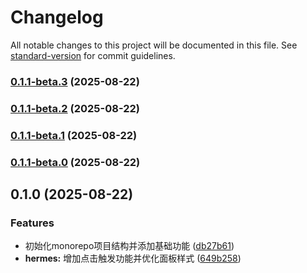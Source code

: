 # Changelog

All notable changes to this project will be documented in this file. See [standard-version](https://github.com/conventional-changelog/standard-version) for commit guidelines.

### [0.1.1-beta.3](https://github.com/Syedar-root/hermes_monorepo/compare/v0.1.1-beta.2...v0.1.1-beta.3) (2025-08-22)

### [0.1.1-beta.2](https://github.com/Syedar-root/hermes_monorepo/compare/v0.1.1-beta.1...v0.1.1-beta.2) (2025-08-22)

### [0.1.1-beta.1](https://github.com/Syedar-root/hermes_monorepo/compare/v0.1.1-beta.0...v0.1.1-beta.1) (2025-08-22)

### [0.1.1-beta.0](https://github.com/Syedar-root/hermes_monorepo/compare/v0.1.0...v0.1.1-beta.0) (2025-08-22)

## 0.1.0 (2025-08-22)


### Features

* 初始化monorepo项目结构并添加基础功能 ([db27b61](https://github.com/Syedar-root/hermes_monorepo/commit/db27b618ea53720078c93b6141880e5ff87f56c9))
* **hermes:** 增加点击触发功能并优化面板样式 ([649b258](https://github.com/Syedar-root/hermes_monorepo/commit/649b258c7bc946eb72119d9adfb71376a533574c))
